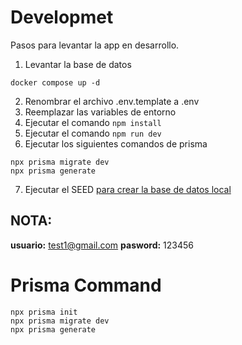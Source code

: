 # Developmet
Pasos para levantar la app en desarrollo.
1. Levantar la base de datos
```
docker compose up -d
```
2. Renombrar el archivo .env.template a .env
3. Reemplazar las variables de entorno
4. Ejecutar el comando ``` npm install ```
5. Ejecutar el comando ``` npm run dev ```
6. Ejecutar los siguientes comandos de prisma 
``` 
npx prisma migrate dev
npx prisma generate
```
7. Ejecutar el SEED [para crear la base de datos local](localhost:3000/api/seed)

## NOTA:
__usuario:__ test1@gmail.com
__pasword:__ 123456

# Prisma Command
```
npx prisma init
npx prisma migrate dev
npx prisma generate
```